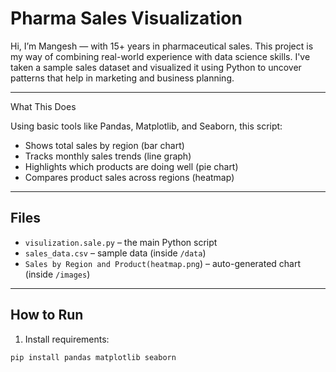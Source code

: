 # Pharma Sales Visualization

Hi, I’m Mangesh — with 15+ years in pharmaceutical sales. This project is my way of combining real-world experience with data science skills. I've taken a sample sales dataset and visualized it using Python to uncover patterns that help in marketing and business planning.

---
 What This Does

Using basic tools like Pandas, Matplotlib, and Seaborn, this script:
- Shows total sales by region (bar chart)
- Tracks monthly sales trends (line graph)
- Highlights which products are doing well (pie chart)
- Compares product sales across regions (heatmap)

---

##  Files

- `visulization.sale.py` – the main Python script
- `sales_data.csv` – sample data (inside `/data`)
- `Sales by Region and Product(heatmap.png`) – auto-generated chart (inside `/images`)

---

##  How to Run

1. Install requirements:
```bash
pip install pandas matplotlib seaborn

